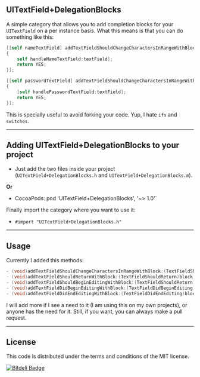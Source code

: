 UITextField+DelegationBlocks
------

A simple category that allows you to add completion blocks for your `UITextField` on a per instance basis. What this means is that you can do something like this:

```objective-c
[[self nameTextField] addTextFieldShouldChangeCharactersInRangeWithBlock:^BOOL(UITextField *textField, NSRange range, NSString *replacementString)
{
	self handleNameTextField:textField];
	return YES;
}];

[[self passwordTextField] addTextFieldShouldChangeCharactersInRangeWithBlock:^BOOL(UITextField *textField, NSRange range, NSString *replacementString)
{
	[self handlePasswordTextField:textField];
	return YES;
}];
```

This is specially useful to avoid forking your code. Yup, I hate `ifs` and `switches`. 

------------------------------------
Adding UITextField+DelegationBlocks to your project
------

*	Just add the two files inside your project (`UITextField+DelegationBlocks.h` and `UITextField+DelegationBlocks.m`).

**Or**

*	CocoaPods: pod 'UITextField+DelegationBlocks', '~> 1.0'`


Finally import the category where you want to use it:

* `#import "UITextField+DelegationBlocks.h"`

-----
Usage
------

Currently I added this methods:

```objective-c
- (void)addTextFieldShouldChangeCharactersInRangeWithBlock:(TextFieldShouldReturnShouldChangeCharactersInRangeBlock)block;
- (void)addTextFieldShouldReturnWithBlock:(TextFieldShouldReturn)block;
- (void)addTextFieldShouldBeginEditingWithBlock:(TextFieldShouldReturn)block;
- (void)addTextFieldDidBeginEditingWithBlock:(TextFieldDidBeginEditing)block;
- (void)addTextFieldDidEndEditingWithBlock:(TextFieldDidEndEditing)block;

```
I will add more if I see a need to it (I am using this on my own projects), or anyone has the need for it. Still, if you want, you can always make a pull request.

-------
License
------

This code is distributed under the terms and conditions of the MIT license. 


[![Bitdeli Badge](https://d2weczhvl823v0.cloudfront.net/RuiAAPeres/uitextfield-delegationblocks/trend.png)](https://bitdeli.com/free "Bitdeli Badge")

